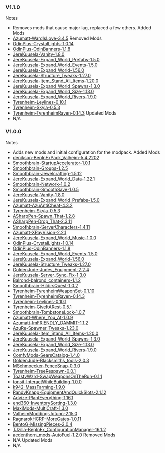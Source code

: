 ### V1.1.0
Notes
- Removes mods that cause major lag, replaced a few others.
Added Mods
- [Azumatt-WardIsLove-3.4.5](#)
Removed Mods
- [OdinPlus-CrystalLights-1.0.14](#)
- [OdinPlus-OdinBanners-1.1.8](#)
- [JereKuusela-Vanity-1.8.0](#)
- [JereKuusela-Expand_World_Prefabs-1.5.0](#)
- [JereKuusela-Expand_World_Events-1.5.0](#)
- [JereKuusela-Expand_World-1.56.0](#)
- [JereKuusela-Structure_Tweaks-1.27.0](#)
- [JereKuusela-Item_Stand_All_Items-1.20.0](#)
- [JereKuusela-Expand_World_Spawns-1.3.0](#)
- [JereKuusela-Expand_World_Size-1.13.0](#)
- [JereKuusela-Expand_World_Rivers-1.9.0](#)
- [Tyrenheim-Leylines-0.10.1](#)
- [Tyrenheim-Skyla-0.5.3](#)
- [Tyrenheim-TyrenheimRaven-0.14.3](#)
Updated Mods
- N/A

### V1.0.0
Notes
- Adds new mods and initial configuration for the modpack.
Added Mods
- [denikson-BepInExPack_Valheim-5.4.2202](#)
- [Smoothbrain-StartupAccelerator-1.0.1](#)
- [Smoothbrain-Groups-1.2.5](#)
- [Smoothbrain-Jewelcrafting-1.5.12](#)
- [JereKuusela-Expand_World_Data-1.22.1](#)
- [Smoothbrain-Network-1.0.2](#)
- [Smoothbrain-SmoothSave-1.0.5](#)
- [JereKuusela-Vanity-1.8.0](#)
- [JereKuusela-Expand_World_Prefabs-1.5.0](#)
- [Azumatt-AzuAntiCheat-4.3.2](#)
- [Tyrenheim-Skyla-0.5.3](#)
- [ASharpPen-Spawn_That-1.2.8](#)
- [ASharpPen-Drop_That-2.3.11](#)
- [Smoothbrain-ServerCharacters-1.4.11](#)
- [Azumatt-XRayVision-2.2.1](#)
- [JereKuusela-Expand_World_Music-1.0.0](#)
- [OdinPlus-CrystalLights-1.0.14](#)
- [OdinPlus-OdinBanners-1.1.8](#)
- [JereKuusela-Expand_World_Events-1.5.0](#)
- [JereKuusela-Expand_World-1.56.0](#)
- [JereKuusela-Structure_Tweaks-1.27.0](#)
- [GoldenJude-Judes_Equipment-2.2.4](#)
- [JereKuusela-Server_Sync_Fix-1.3.0](#)
- [Balrond-balrond_containers-1.1.2](#)
- [Smoothbrain-HildirsQuest-1.0.2](#)
- [Tyrenheim-TyrenheimWeaponSet-0.1.10](#)
- [Tyrenheim-TyrenheimRaven-0.14.3](#)
- [Tyrenheim-Leylines-0.10.1](#)
- [Tyrenheim-GiveItARest-0.5.1](#)
- [Smoothbrain-TombstoneLock-1.0.7](#)
- [Azumatt-Where_You_At-1.0.9](#)
- [Azumatt-ImFRIENDLY_DAMMIT-1.1.2](#)
- [AzuRe-Spawner_Tweaks-1.23.0](#)
- [JereKuusela-Item_Stand_All_Items-1.20.0](#)
- [JereKuusela-Expand_World_Spawns-1.3.0](#)
- [JereKuusela-Expand_World_Size-1.13.0](#)
- [JereKuusela-Expand_World_Rivers-1.9.0](#)
- [ComfyMods-SearsCatalog-1.4.0](#)
- [GoldenJude-Blacksmiths_tools-2.0.3](#)
- [MSchmoecker-FenceSnap-0.3.0](#)
- [Tyrenheim-TreeRespawn-0.0.1](#)
- [ToastyWzrd-SwapWeaponsOnTheRun-0.1.1](#)
- [tonsit-InteractWhileBuilding-1.0.0](#)
- [k942-MassFarming-1.9.0](#)
- [RandyKnapp-EquipmentAndQuickSlots-2.1.12](#)
- [Advize-PlantEverything-1.16.1](#)
- [end360-InventorySorting-1.3.0](#)
- [MaxiMods-MultiCraft-1.3.0](#)
- [ValheimModding-Jotunn-2.15.0](#)
- [RagnarokHCRP-MoreGates-1.0.11](#)
- [BentoG-MissingPieces-2.0.4](#)
- [TJzilla-BepInEx_ConfigurationManager-16.1.2](#)
- [aedenthorn_mods-AutoFuel-1.2.0](#)
Removed Mods
- N/A
Updated Mods
- N/A